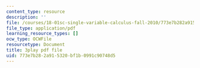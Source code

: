 ```yaml
---
content_type: resource
description: ''
file: /courses/18-01sc-single-variable-calculus-fall-2010/773e7b282a915320bf1b0991c90748d5_zUEuKrxgHws.pdf
file_type: application/pdf
learning_resource_types: []
ocw_type: OCWFile
resourcetype: Document
title: 3play pdf file
uid: 773e7b28-2a91-5320-bf1b-0991c90748d5
---
```

